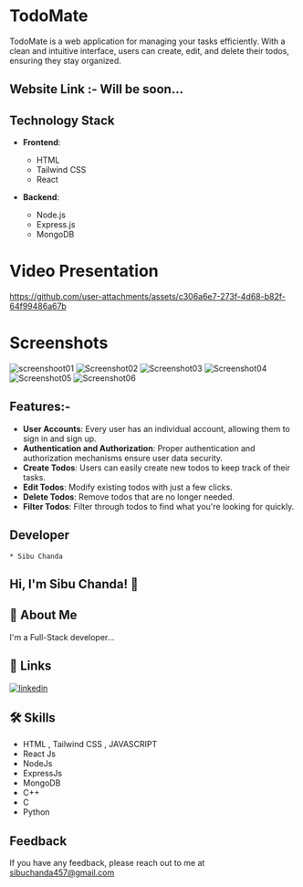
# TodoMate

TodoMate is a web application for managing your tasks efficiently. With a clean and intuitive interface, users can create, edit, and delete their todos, ensuring they stay organized.
 
## Website Link :- Will be soon...

## Technology Stack

- **Frontend**: 
  - HTML
  - Tailwind CSS
  - React
 
- **Backend**: 
  - Node.js
  - Express.js
  - MongoDB
 
 # Video Presentation
https://github.com/user-attachments/assets/c306a6e7-273f-4d68-b82f-64f99486a67b


# Screenshots
![screenshoot01](https://github.com/user-attachments/assets/14712dc8-a38b-4437-9e6a-3abd069af2bb)
![Screenshot02](https://github.com/user-attachments/assets/ef0876df-7774-454e-90bf-146dbce4b7a0)
![Screenshot03](https://github.com/user-attachments/assets/9ac90b55-bd56-4f4a-b588-d2d0f5f05c4a)
![Screenshot04](https://github.com/user-attachments/assets/1b166869-dfa6-4aba-ae4b-745c0618fbe7)
![Screenshot05](https://github.com/user-attachments/assets/c984ef67-9ca1-4530-b167-677e03fa6c8e)
![Screenshot06](https://github.com/user-attachments/assets/557392f4-623b-475f-a01d-bd5a8a6b7713)


## Features:-

- **User Accounts**: Every user has an individual account, allowing them to sign in and sign up.
- **Authentication and Authorization**: Proper authentication and authorization mechanisms ensure user data security.
- **Create Todos**: Users can easily create new todos to keep track of their tasks.
- **Edit Todos**: Modify existing todos with just a few clicks.
- **Delete Todos**: Remove todos that are no longer needed.
- **Filter Todos**: Filter through todos to find what you're looking for quickly.


## Developer
    * Sibu Chanda


## Hi, I'm Sibu Chanda! 👋


## 🚀 About Me
I'm a Full-Stack developer...


## 🔗 Links
[![linkedin](https://img.shields.io/badge/linkedin-0A66C2?style=for-the-badge&logo=linkedin&logoColor=white)](https://www.linkedin.com/)


## 🛠 Skills
* HTML , Tailwind CSS , JAVASCRIPT
* React Js
* NodeJs
* ExpressJs
* MongoDB
* C++
* C
* Python

## Feedback

If you have any feedback, please reach out to me at sibuchanda457@gmail.com

